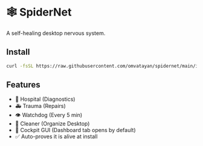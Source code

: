 # 🕸 SpiderNet

A self-healing desktop nervous system.

## Install
```bash
curl -fsSL https://raw.githubusercontent.com/omvatayan/spidernet/main/install.sh | bash
```

## Features
- 🏥 Hospital (Diagnostics)
- 🚑 Trauma (Repairs)
- 👁 Watchdog (Every 5 min)
- 🧹 Cleaner (Organize Desktop)
- 🌻 Cockpit GUI (Dashboard tab opens by default)
- ✅ Auto-proves it is alive at install
